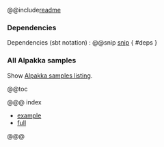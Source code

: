 @@include[readme](/README.md)

### Dependencies

Dependencies (sbt notation)
: @@snip [snip](/project/Dependencies.scala) { #deps }

### All Alpakka samples

Show [Alpakka samples listing](../index.html).


@@toc

@@@ index

* [example](example.md)
* [full](full-source.md)

@@@
